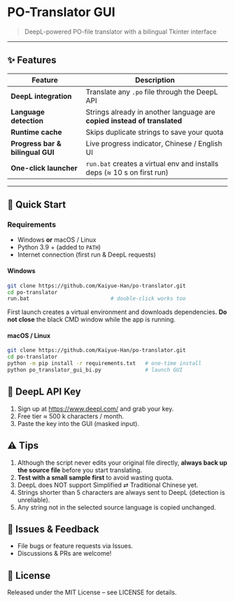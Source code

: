 # PO-Translator GUI
> DeepL-powered PO-file translator with a bilingual Tkinter interface  

---

## ✨ Features
| Feature | Description |
|---------|-------------|
| **DeepL integration** | Translate any `.po` file through the DeepL API |
| **Language detection** | Strings already in another language are **copied instead of translated** |
| **Runtime cache** | Skips duplicate strings to save your quota |
| **Progress bar & bilingual GUI** | Live progress indicator, Chinese / English UI |
| **One-click launcher** | `run.bat` creates a virtual env and installs deps (≈ 10 s on first run) |

---

## 🚀 Quick Start

### Requirements
* Windows **or** macOS / Linux  
* Python 3.9 + (added to `PATH`)  
* Internet connection (first run & DeepL requests)

#### Windows

```bash
git clone https://github.com/Kaiyue-Han/po-translator.git
cd po-translator
run.bat                          # double-click works too
```


First launch creates a virtual environment and downloads dependencies.
**Do not close** the black CMD window while the app is running.

#### macOS / Linux
```bash
git clone https://github.com/Kaiyue-Han/po-translator.git
cd po-translator
python -m pip install -r requirements.txt   # one-time install
python po_translator_gui_bi.py              # launch GUI
```
## 🔑 DeepL API Key
1. Sign up at https://www.deepl.com/ and grab your key.
2. Free tier ≈ 500 k characters / month.
3. Paste the key into the GUI (masked input).

## ⚠️ Tips
1. Although the script never edits your original file directly, **always back up the source file** before you start translating.
2. **Test with a small sample first** to avoid wasting quota.
3. DeepL does NOT support Simplified ⇄ Traditional Chinese yet.
4. Strings shorter than 5 characters are always sent to DeepL (detection is unreliable).
5. Any string not in the selected source language is copied unchanged.

## 🐞 Issues & Feedback
- File bugs or feature requests via Issues.
- Discussions & PRs are welcome!

## 📄 License
Released under the MIT License – see LICENSE for details.

